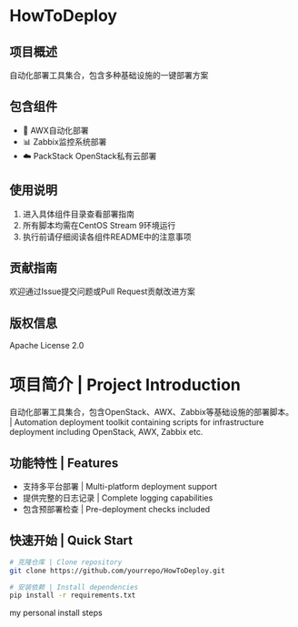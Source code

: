 # HowToDeploy

## 项目概述
自动化部署工具集合，包含多种基础设施的一键部署方案

## 包含组件
- 🚀 AWX自动化部署
- 📊 Zabbix监控系统部署
- ☁️ PackStack OpenStack私有云部署

## 使用说明
1. 进入具体组件目录查看部署指南
2. 所有脚本均需在CentOS Stream 9环境运行
3. 执行前请仔细阅读各组件README中的注意事项

## 贡献指南
欢迎通过Issue提交问题或Pull Request贡献改进方案

## 版权信息
Apache License 2.0
# 项目简介 | Project Introduction

自动化部署工具集合，包含OpenStack、AWX、Zabbix等基础设施的部署脚本。
| Automation deployment toolkit containing scripts for infrastructure deployment including OpenStack, AWX, Zabbix etc.

## 功能特性 | Features
- 支持多平台部署 | Multi-platform deployment support
- 提供完整的日志记录 | Complete logging capabilities
- 包含预部署检查 | Pre-deployment checks included

## 快速开始 | Quick Start
```bash
# 克隆仓库 | Clone repository
git clone https://github.com/yourrepo/HowToDeploy.git

# 安装依赖 | Install dependencies
pip install -r requirements.txt
```
my personal install steps
